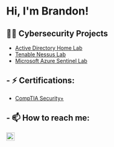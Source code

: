 <h1>Hi, I'm Brandon! </h1>

<h2>👨‍💻 Cybersecurity Projects</h2>


  - [Active Directory Home Lab](https://github.com/joshmadakor1/Algorithms-Practice)
  - [Tenable Nessus Lab](https://github.com/joshmadakor1/4chan-Image-Analysis-Middleware-C964) 
  - [Microsoft Azure Sentinel Lab](https://github.com/joshmadakor1/Sentinel-Lab)
  
<h2>- ⚡ Certifications:</h2>

 - [CompTIA Security+](https://github.com/BHuang98/BHuang98/blob/main/CompTIA%20Security%2B%20ce%20certificate.pdf)
  


<h2>- 📫 How to reach me:</h2>


[<img align="left" alt="BrandonHuang | LinkedIn" width="22px" src="https://cdn.jsdelivr.net/npm/simple-icons@v3/icons/linkedin.svg" />][linkedin]

[linkedin]: https://linkedin.com/in/b-huang98
<!--
**BHuang98/BHuang98** is a ✨ _special_ ✨ repository because its `README.md` (this file) appears on your GitHub profile.

Here are some ideas to get you started:

- 🔭 I’m currently working on ...
- 🌱 I’m currently learning ...
- 👯 I’m looking to collaborate on ...
- 🤔 I’m looking for help with ...
- 💬 Ask me about ...
- 📫 How to reach me: ...
- 😄 Pronouns: ...
- ⚡ Fun fact: ...
-->
